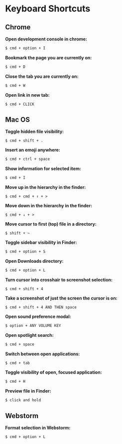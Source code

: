 <!-----------------------------
 ____ ____ ____ ____ ____ ____
||n |||o |||d |||o |||j |||o ||
||__|||__|||__|||__|||__|||__||
|/__\|/__\|/__\|/__\|/__\|/__\|

------------------------------->

# **Keyboard Shortcuts**

## **Chrome**

**Open development console in chrome:**
```bash
$ cmd + option + I
```

**Bookmark the page you are currently on:**
```bash
$ cmd + D
```

**Close the tab you are currently on:**
```bash
$ cmd + W
```

**Open link in new tab:**
```bash
$ cmd + CLICK
```


## **Mac OS**

**Toggle hidden file visibility:**
```
$ cmd + shift + .
```

**Insert an emoji anywhere:**
```bash
$ cmd + ctrl + space
```

**Show information for selected item:**
```bash
$ cmd + I
```

**Move up in the hierarchy in the finder:**
```
$ cmd + cmd + ↑ + >
```

**Move down in the hierarchy in the finder:**
```
$ cmd + ↓ + >
```

**Move cursor to first (top) file in a directory:**
```
$ shift + ~
```

**Toggle sidebar visibility in Finder:**
```bash
$ cmd + option + S
```

**Open Downloads directory:**
```bash
$ cmd + option + L
```

**Turn cursor into crosshair to screenshot selection:**
```
$ cmd + shift + 4
```

**Take a screenshot of just the screen the cursor is on:**
```
$ cmd + shift + 4 AND THEN space
```

**Open sound preference modal:**
```bash
$ option + ANY VOLUME KEY
```

**Open spotlight search:**
```bash
$ cmd + space
```

**Switch between open applications:**
```bash
$ cmd + tab
```

**Toggle visibility of open, focused application:**
```bash
$ cmd + H
```

**Preview file in Finder:**
```bash
$ click and hold
```

## **Webstorm**

**Format selection in Webstorm:**
```bash
$ cmd + option + L
```
